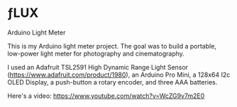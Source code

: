 # ƒLUX
Arduino Light Meter

This is my Arduino light meter project. The goal was to build a portable, low-power light meter for photography and cinematography.

I used an Adafruit TSL2591 High Dynamic Range Light Sensor (https://www.adafruit.com/product/1980), an Arduino Pro Mini, a 128x64 I2c OLED Display, a push-button a rotary encoder, and three AAA batteries.

Here's a video: https://www.youtube.com/watch?v=WcZG9v7m2E0
